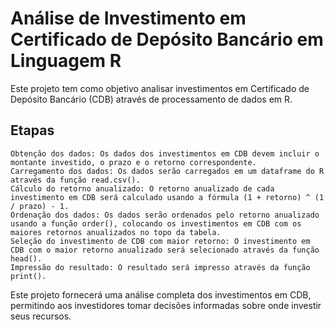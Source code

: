 # Análise de Investimento em Certificado de Depósito Bancário em Linguagem R

Este projeto tem como objetivo analisar investimentos em Certificado de Depósito Bancário (CDB) através de processamento de dados em R.

## Etapas

    Obtenção dos dados: Os dados dos investimentos em CDB devem incluir o montante investido, o prazo e o retorno correspondente.
    Carregamento dos dados: Os dados serão carregados em um dataframe do R através da função read.csv().
    Cálculo do retorno anualizado: O retorno anualizado de cada investimento em CDB será calculado usando a fórmula (1 + retorno) ^ (1 / prazo) - 1.
    Ordenação dos dados: Os dados serão ordenados pelo retorno anualizado usando a função order(), colocando os investimentos em CDB com os maiores retornos anualizados no topo da tabela.
    Seleção do investimento de CDB com maior retorno: O investimento em CDB com o maior retorno anualizado será selecionado através da função head().
    Impressão do resultado: O resultado será impresso através da função print().

Este projeto fornecerá uma análise completa dos investimentos em CDB, permitindo aos investidores tomar decisões informadas sobre onde investir seus recursos.

